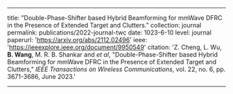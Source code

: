 ---

title: "Double-Phase-Shifter based Hybrid Beamforming for mmWave DFRC in the Presence of Extended Target and Clutters."
collection: journal
permalink: publications/2022-journal-twc
date: 1023-6-10
level: journal
paperurl: 'https://arxiv.org/abs/2112.02496'
ieee: 'https://ieeexplore.ieee.org/document/9950549'
citation: 'Z. Cheng, L. Wu, <b>B. Wang</b>, M. R. B. Shankar and <i>et al</i>, "Double-Phase-Shifter based Hybrid Beamforming for mmWave DFRC in the Presence of Extended Target and Clutters," <i>IEEE Transactions on Wireless Communications</i>, vol. 22, no. 6, pp. 3671-3686, June 2023.'

---